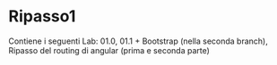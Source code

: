 # Ripasso1
Contiene i seguenti Lab: 01.0, 01.1 + Bootstrap (nella seconda branch), Ripasso del routing di angular (prima e seconda parte)

